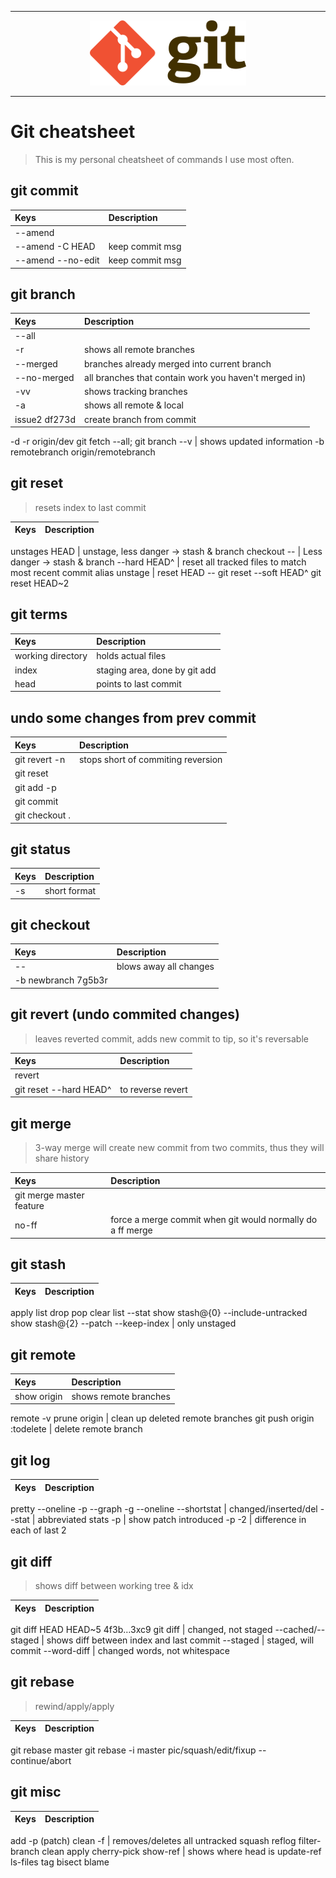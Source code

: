 
<hr>
<p align="center">
    <img alt="Git" src="./img/git-logo.png" height="104" width="250">
</p>
<hr>

# Git cheatsheet

> This is my personal cheatsheet of commands I use most often.

## git commit

Keys | Description
:--|:--
--amend |
--amend -C HEAD | keep commit msg
--amend --no-edit | keep commit msg

## git branch

Keys | Description
:--|:--
--all |
-r | shows all remote branches
--merged | branches already merged into current branch
--no-merged | all branches that contain work you haven't merged in)
-vv | shows tracking branches
-a | shows all remote & local
issue2 df273d | create branch from commit
-d -r origin/dev
git fetch --all; git branch --v | shows updated information
-b remotebranch origin/remotebranch

## git reset 

> resets index to last commit

Keys | Description
:--|:--
unstages
HEAD <file> | unstage, less danger -> stash & branch
checkout -- <file> | Less danger -> stash & branch
--hard HEAD^ | reset all tracked files to match most recent commit
alias unstage | reset HEAD --
git reset <file>
--soft HEAD^
git reset HEAD~2

## git terms

Keys | Description
:--|:--
working directory | holds actual files
index | staging area, done by git add
head | points to last commit

## undo some changes from prev commit

Keys | Description
:--|:--
git revert -n <commit> | stops short of commiting reversion
git reset |
git add -p |
git commit |
git checkout . |

## git status

Keys | Description
:--|:--
-s | short format

## git checkout

Keys | Description
:--|:--
-- <file> | blows away all changes
-b newbranch 7g5b3r |

## git revert (undo commited changes)
> leaves reverted commit, adds new commit to tip, so it's reversable

Keys | Description
:--|:--
revert <commit you want to undo> |
git reset --hard HEAD^ | to reverse revert

## git merge
> 3-way merge will create new commit from two commits, thus they will share history

Keys | Description
:--|:--
git merge master feature |
no-ff <branch> | force a merge commit when git would normally do a ff merge

## git stash

Keys | Description
:--|:--
apply
list
drop
pop
clear
list --stat
show stash@{0}
--include-untracked
show stash@{2} --patch
--keep-index | only unstaged

## git remote

Keys | Description
:--|:--
show origin | shows remote branches
remote -v
prune origin | clean up deleted remote branches
git push origin :todelete | delete remote branch


## git log

Keys | Description
:--|:--
pretty
--oneline -p
--graph
-g --oneline
--shortstat | changed/inserted/del
--stat | abbreviated stats
-p | show patch introduced
-p -2 | difference in each of last 2


## git diff
> shows diff between working tree & idx

Keys | Description
:--|:--
git diff HEAD
HEAD~5
4f3b…3xc9
git diff | changed, not staged
--cached/--staged | shows diff between index and last commit
--staged | staged, will commit
--word-diff | changed words, not whitespace

## git rebase

> rewind/apply/apply

Keys | Description
:--|:--
git rebase master
git rebase -i master pic/squash/edit/fixup
--continue/abort

## git misc

Keys | Description
:--|:--
add -p (patch)
clean -f | removes/deletes all untracked
squash
reflog
filter-branch
clean
apply
cherry-pick
show-ref | shows where head is
update-ref
ls-files
tag
bisect
blame

